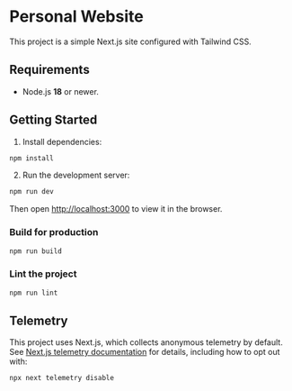 # Personal Website

This project is a simple Next.js site configured with Tailwind CSS.

## Requirements

- Node.js **18** or newer.

## Getting Started

1. Install dependencies:

```bash
npm install
```

2. Run the development server:

```bash
npm run dev
```

Then open [http://localhost:3000](http://localhost:3000) to view it in the browser.

### Build for production

```bash
npm run build
```

### Lint the project

```bash
npm run lint
```

## Telemetry

This project uses Next.js, which collects anonymous telemetry by default.
See [Next.js telemetry documentation](https://nextjs.org/telemetry) for details,
including how to opt out with:

```bash
npx next telemetry disable
```
